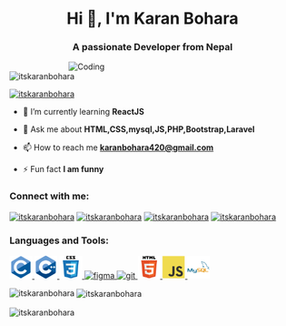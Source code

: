 <h1 align="center">Hi 👋, I'm Karan Bohara</h1>
<h3 align="center">A passionate Developer from Nepal</h3>
<img align="right" alt="Coding" width="400" src="https://cdn.dribbble.com/users/1162077/screenshots/3848914/programmer.gif">

<p align="left"> <img src="https://komarev.com/ghpvc/?username=itskaranbohara&label=Profile%20views&color=0e75b6&style=flat" alt="itskaranbohara" /> </p>

<p align="left"> <a href="https://twitter.com/itskaranbohara" target="blank"><img src="https://img.shields.io/twitter/follow/itskaranbohara?logo=twitter&style=for-the-badge" alt="itskaranbohara" /></a> </p>

- 🌱 I’m currently learning **ReactJS**

- 💬 Ask me about **HTML,CSS,mysql,JS,PHP,Bootstrap,Laravel**

- 📫 How to reach me **karanbohara420@gmail.com**

- ⚡ Fun fact **I am funny**

<h3 align="left">Connect with me:</h3>
<p align="left">
<a href="https://twitter.com/itskaranbohara" target="blank"><img align="center" src="https://raw.githubusercontent.com/rahuldkjain/github-profile-readme-generator/master/src/images/icons/Social/twitter.svg" alt="itskaranbohara" height="30" width="40" /></a>
<a href="https://linkedin.com/in/itskaranbohara" target="blank"><img align="center" src="https://raw.githubusercontent.com/rahuldkjain/github-profile-readme-generator/master/src/images/icons/Social/linked-in-alt.svg" alt="itskaranbohara" height="30" width="40" /></a>
<a href="https://fb.com/itskaranbohara" target="blank"><img align="center" src="https://raw.githubusercontent.com/rahuldkjain/github-profile-readme-generator/master/src/images/icons/Social/facebook.svg" alt="itskaranbohara" height="30" width="40" /></a>
<a href="https://instagram.com/itskaranbohara" target="blank"><img align="center" src="https://raw.githubusercontent.com/rahuldkjain/github-profile-readme-generator/master/src/images/icons/Social/instagram.svg" alt="itskaranbohara" height="30" width="40" /></a>
</p>

<h3 align="left">Languages and Tools:</h3>
<p align="left"> <a href="https://www.cprogramming.com/" target="_blank" rel="noreferrer"> <img src="https://raw.githubusercontent.com/devicons/devicon/master/icons/c/c-original.svg" alt="c" width="40" height="40"/> </a> <a href="https://www.w3schools.com/cpp/" target="_blank" rel="noreferrer"> <img src="https://raw.githubusercontent.com/devicons/devicon/master/icons/cplusplus/cplusplus-original.svg" alt="cplusplus" width="40" height="40"/> </a> <a href="https://www.w3schools.com/css/" target="_blank" rel="noreferrer"> <img src="https://raw.githubusercontent.com/devicons/devicon/master/icons/css3/css3-original-wordmark.svg" alt="css3" width="40" height="40"/> </a> <a href="https://www.figma.com/" target="_blank" rel="noreferrer"> <img src="https://www.vectorlogo.zone/logos/figma/figma-icon.svg" alt="figma" width="40" height="40"/> </a> <a href="https://git-scm.com/" target="_blank" rel="noreferrer"> <img src="https://www.vectorlogo.zone/logos/git-scm/git-scm-icon.svg" alt="git" width="40" height="40"/> </a> <a href="https://www.w3.org/html/" target="_blank" rel="noreferrer"> <img src="https://raw.githubusercontent.com/devicons/devicon/master/icons/html5/html5-original-wordmark.svg" alt="html5" width="40" height="40"/> </a> <a href="https://developer.mozilla.org/en-US/docs/Web/JavaScript" target="_blank" rel="noreferrer"> <img src="https://raw.githubusercontent.com/devicons/devicon/master/icons/javascript/javascript-original.svg" alt="javascript" width="40" height="40"/> </a> <a href="https://www.mysql.com/" target="_blank" rel="noreferrer"> <img src="https://raw.githubusercontent.com/devicons/devicon/master/icons/mysql/mysql-original-wordmark.svg" alt="mysql" width="40" height="40"/> </a> </p>

<p><img align="left" src="https://github-readme-stats.vercel.app/api/top-langs?username=itskaranbohara&show_icons=true&locale=en&layout=compact" alt="itskaranbohara" /></p>

<p>&nbsp;<img align="center" src="https://github-readme-stats.vercel.app/api?username=itskaranbohara&show_icons=true&locale=en" alt="itskaranbohara" /></p>

<p><img align="center" src="https://github-readme-streak-stats.herokuapp.com/?user=itskaranbohara&" alt="itskaranbohara" /></p>

